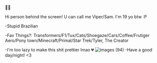 🐕‍🦺

Hi person behind the screen! U can call me Viper/Sam. I'm 19 yo btw :P 

-Stupid Brazilian 

-Fav Things?: Transformers/F1/Tux/Cats/Shoegaze/Cars/Coffee/Frutiger Aero/Pony town/Minecraft/Primal/Star Trek/Tyler, The Creator

-I'm too lazy to make this shit prettier lmao 💔
![images (94)](https://github.com/user-attachments/assets/824ed410-ca40-4965-8d5e-61533c75acdc)
-Have a good day/night! <3







